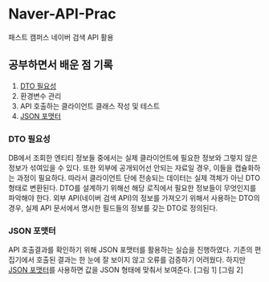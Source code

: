 # Naver-API-Prac
패스트 캠퍼스 네이버 검색 API 활용

## 공부하면서 배운 점 기록
1. [DTO 필요성](#dto-필요성)
2. 환경변수 관리
3. API 호출하는 클라이언트 클래스 작성 및 테스트
4. [JSON 포맷터](#json-포맷터)

### DTO 필요성
DB에서 조회한 엔티티 정보들 중에서는 실제 클라이언트에 필요한 정보와 그렇지 않은 정보가 섞여있을 수 있다.
또한 외부에 공개되어선 안되는 자료일 경우, 이들을 캡슐화하는 과정이 필요하다. 따라서
클라이언트 단에 전송되는 데이터는 실제 객체가 아닌 DTO 형태로 변환된다. DTO를 설계하기 위해선
해당 로직에서 필요한 정보들이 무엇인지를 파악해야 한다. 외부 API(네이버 검색 API)의 정보를 가져오기
위해서 사용하는 DTO의 경우, 실제 API 문서에서 명시한 필드들의 정보를 갖는 DTO로 정의된다.


### JSON 포맷터
API 호출결과를 확인하기 위해 JSON 포맷터를 활용하는 실습을 진행하였다.
기존의 편집기에서 호출된 결과는 한 눈에 잘 보이지 않고 오류를 검증하기 어려웠다.
하지만 [JSON 포맷터](https://jsonformatter.curiousconcept.com/)를 사용하면
값을 JSON 형태에 맞춰서 보여준다.
[그림 1]
[그림 2]
